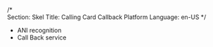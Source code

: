 /*                                                                                                                                                                                                                                                                                                 
Section: Skel
Title: Calling Card Callback Platform
Language: en-US
*/

- ANI recognition
- Call Back service
